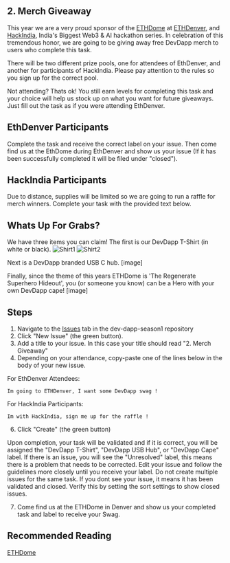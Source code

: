 ## 2. Merch Giveaway
This year we are a very proud sponsor of the [ETHDome](https://ethdo.me/) at [ETHDenver](https://www.ethdenver.com/), and [HackIndia](https://hackindia.xyz/), India's Biggest Web3 & AI hackathon series. In celebration of this tremendous honor, we are going to be giving away free DevDapp merch to users who complete this task.

There will be two different prize pools, one for attendees of EthDenver, and another for participants of HackIndia. Please pay attention to the rules so you sign up for the correct pool. 

Not attending? Thats ok! You still earn levels for completing this task and your choice will help us stock up on what you want for future giveaways. Just fill out the task as if you were attending EthDenver.

## EthDenver Participants
Complete the task and receive the correct label on your issue. Then come find us at the EthDome during EthDenver and show us your issue (If it has been successfully completed it will be filed under "closed").

## HackIndia Participants
Due to distance, supplies will be limited so we are going to run a raffle for merch winners. Complete your task with the provided text below. 

## Whats Up For Grabs?
We have three items you can claim! The first is our DevDapp T-Shirt (in white or black). 
![Shirt1](https://github.com/rairprotocol/dev-dapp-season1/blob/main/devdapp-assets/Season%201%20Tasks/2.%20Merch%20Giveaway/Shirt1.png)
![Shirt2](https://github.com/rairprotocol/dev-dapp-season1/blob/main/devdapp-assets/Season%201%20Tasks/2.%20Merch%20Giveaway/Shirt2.png)

Next is a DevDapp branded USB C hub.
[image]

Finally, since the theme of this years ETHDome is 'The Regenerate Superhero Hideout', you (or someone you know) can be a Hero with your own DevDapp cape!
[image]

## Steps
1. Navigate to the [Issues](https://github.com/rairprotocol/dev-dapp-season1/issues) tab in the dev-dapp-season1 repository
2. Click "New Issue" (the green button).
3. Add a title to your issue. In this case your title should read "2. Merch Giveaway"
4. Depending on your attendance, copy-paste one of the lines below in the body of your new issue.

For EthDenver Attendees:
```
Im going to ETHDenver, I want some DevDapp swag ! 
```
For HackIndia Participants:
```
Im with HackIndia, sign me up for the raffle ! 
```
6. Click "Create" (the green button)

Upon completion, your task will be validated and if it is correct, you will be assigned the "DevDapp T-Shirt", "DevDapp USB Hub", or "DevDapp Cape" label. If there is an issue, you will see the "Unresolved" label, this means there is a problem that needs to be corrected. Edit your issue and follow the guidelines more closely until you receive your label. Do not create multiple issues for the same task. If you dont see your issue, it means it has been validated and closed. Verify this by setting the sort settings to show closed issues.

7. Come find us at the ETHDome in Denver and show us your completed task and label to receive your Swag.

## Recommended Reading 
[ETHDome](https://ethdo.me/)
